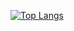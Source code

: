 [![Top Langs](https://github-readme-stats.vercel.app/api/top-langs/?username=osmanbal97&langs_count=6)](https://github.com/osmanbal97/github-readme-stats)
